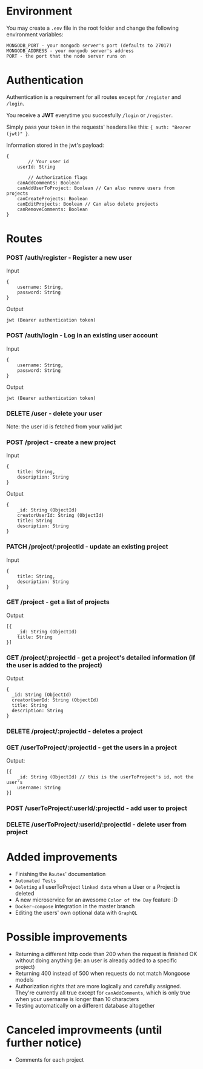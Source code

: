 # Environment

You may create a `.env` file in the root folder and change the following environment variables:

```
MONGODB_PORT - your mongodb server's port (defaults to 27017)
MONGODB_ADDRESS - your mongodb server's address
PORT - the port that the node server runs on
```

# Authentication

Authentication is a requirement for all routes except for `/register` and `/login`.

You receive a **JWT** everytime you succesfully `/login` or `/register`.

Simply pass your token in the requests' headers like this: `{ auth: "Bearer (jwt)" }`.

Information stored in the jwt's payload:

```
{
        // Your user id
    userId: String 
    
        // Authorization flags
    canAddComments: Boolean
    canAddUserToProject: Boolean // Can also remove users from projects
    canCreateProjects: Boolean
    canEditProjects: Boolean // Can also delete projects
    canRemoveComments: Boolean
}
```

# Routes

### **POST /auth/register** - Register a new user
Input
```
{
    username: String,
    password: String
}
```
Output
```
jwt (Bearer authentication token)
```
### **POST /auth/login** - Log in an existing user account
Input
```
{
    username: String,
    password: String
}
```
Output
```
jwt (Bearer authentication token)
```
### **DELETE /user** - delete your user
Note: the user id is fetched from your valid jwt
### **POST /project** - create a new project
Input
```
{
    title: String,
    description: String
}
```
Output
```
{
    _id: String (ObjectId)
    creatorUserId: String (ObjectId)
    title: String
    description: String
}
```
### **PATCH /project/:projectId** - update an existing project
Input
```
{
    title: String,
    description: String
}
```
### **GET /project** - get a list of projects
Output
```
[{
    _id: String (ObjectId)
    title: String
}]
```
### **GET /project/:projectId** - get a project's detailed information (if the user is added to the project)
Output
```
{
  _id: String (ObjectId)
  creatorUserId: String (ObjectId)
  title: String
  description: String
}
```

### **DELETE /project/:projectId** - deletes a project
### **GET /userToProject/:projectId** - get the users in a project
Output:
```
[{
    _id: String (ObjectId) // this is the userToProject's id, not the user's
    username: String
}]
```
### **POST /userToProject/:userId/:projectId** - add user to project
### **DELETE /userToProject/:userId/:projectId** - delete user from project

# Added improvements
- Finishing the `Routes`' documentation
- `Automated Tests`
- `Deleting` all userToProject `linked data` when a User or a Project is deleted
- A new microservice for an awesome `Color of the Day` feature :D
- `Docker-compose` integration in the master branch
- Editing the users' own optional data with `GraphQL`

# Possible improvements

- Returning a different http code than 200 when the request is finished OK without doing anything (ie: an user is already added to a specific project)
- Returning 400 instead of 500 when requests do not match Mongoose models
- Authorization rights that are more logically and carefully assigned. They're currently all true except for `canAddComments`, which is only true when your username is longer than 10 characters
- Testing automatically on a different database altogether

# Canceled improvmeents (until further notice)

- Comments for each project